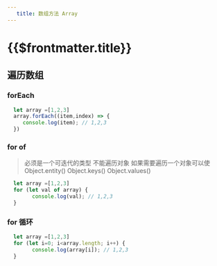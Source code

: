 ```yaml
---
   title: 数组方法 Array
---
```

# {{$frontmatter.title}}
## 遍历数组
### forEach
```js
  let array =[1,2,3]
  array.forEach((item,index) => {
     console.log(item); // 1,2,3
  })

```
### for of
> 必须是一个可迭代的类型 不能遍历对象 如果需要遍历一个对象可以使Object.entity() Object.keys() Object.values() 
```js
  let array =[1,2,3]
  for (let val of array) {
        console.log(val); // 1,2,3
  }
```
### for 循环
```js
  let array =[1,2,3]
  for (let i=0; i<array.length; i++) {
        console.log(array[i]); // 1,2,3
  }
```
